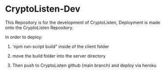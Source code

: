 # CryptoListen-Dev

This Repository is for the development of CryptoListen, Deployment is made onto the CryptoListen Repository.

In order to deploy:
   1. 'npm run-script build" inside of the client folder

   2. move the build folder into the server directory

   3. Then push to CryptoListen github (main branch) and deploy via heroku